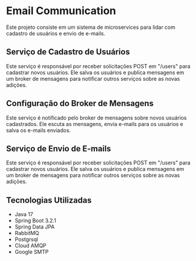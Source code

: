 # Email Communication

Este projeto consiste em um sistema de microservices para lidar com cadastro de usuários e envio de e-mails.

## Serviço de Cadastro de Usuários

Este serviço é responsável por receber solicitações POST em "/users" para cadastrar novos usuários. Ele salva os usuários e publica mensagens em um broker de mensagens para notificar outros serviços sobre as novas adições.

## Configuração do Broker de Mensagens

Este serviço é notificado pelo broker de mensagens sobre novos usuários cadastrados. Ele escuta as mensagens, envia e-mails para os usuários e salva os e-mails enviados.

## Serviço de Envio de E-mails

Este serviço é responsável por receber solicitações POST em "/users" para cadastrar novos usuários. Ele salva os usuários e publica mensagens em um broker de mensagens para notificar outros serviços sobre as novas adições.

## Tecnologias Utilizadas

- Java 17
- Spring Boot 3.2.1
- Spring Data JPA
- RabbitMQ
- Postgrsql
- Cloud AMQP
- Google SMTP
